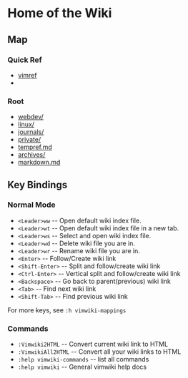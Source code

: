 # Home of the Wiki

## Map

### Quick Ref

- [vimref](./linux/vim/vimref.md)
- 

### Root

- [webdev/](webdev/index.md)
- [linux/](linux/index.md)
- [journals/](journals/index.md)
- [private/](private/index.md)
- [tempref.md](tempref.md)
- [archives/](archives/index.md)
- [markdown.md](markdown.md)

## Key Bindings

### Normal Mode

- `<Leader>ww` -- Open default wiki index file.
- `<Leader>wt` -- Open default wiki index file in a new tab.
- `<Leader>ws` -- Select and open wiki index file.
- `<Leader>wd` -- Delete wiki file you are in.
- `<Leader>wr` -- Rename wiki file you are in.
- `<Enter>` -- Follow/Create wiki link
- `<Shift-Enter>` -- Split and follow/create wiki link
- `<Ctrl-Enter>` -- Vertical split and follow/create wiki link
- `<Backspace>` -- Go back to parent(previous) wiki link
- `<Tab>` -- Find next wiki link
- `<Shift-Tab>` -- Find previous wiki link

For more keys, see `:h vimwiki-mappings`

### Commands

- `:Vimwiki2HTML` -- Convert current wiki link to HTML
- `:VimwikiAll2HTML` -- Convert all your wiki links to HTML
- `:help vimwiki-commands` -- list all commands
- `:help vimwiki` -- General vimwiki help docs
